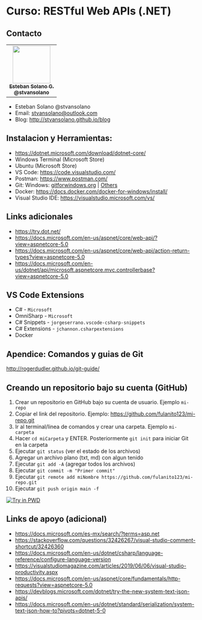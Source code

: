 # Curso: RESTful Web APIs (.NET)

## Contacto

<table>
  <tr>
    <td align="center"><a href="http://stvansolano.github.io/blog/"><img src="https://avatars2.githubusercontent.com/u/3009519?v=4" width="100px;" alt=""/><br /><sub><b>Esteban Solano G. </b><br/><b>@stvansolano</b></sub></a>
    </td>
  </tr>
</table>

- Esteban Solano @stvansolano 
- Email: stvansolano@outlook.com 
- Blog: http://stvansolano.github.io/blog

## Instalacion y Herramientas:

- https://dotnet.microsoft.com/download/dotnet-core/
- Windows Terminal (Microsoft Store)
- Ubuntu (Microsoft Store)
- VS Code: https://code.visualstudio.com/
- Postman: https://www.postman.com/
- Git: Windows: [gitforwindows.org](https://gitforwindows.org/) | [Others](https://git-scm.com/download/linux)
- Docker: https://docs.docker.com/docker-for-windows/install/
- Visual Studio IDE: https://visualstudio.microsoft.com/vs/

## Links adicionales
- https://try.dot.net/
- https://docs.microsoft.com/en-us/aspnet/core/web-api/?view=aspnetcore-5.0
- https://docs.microsoft.com/en-us/aspnet/core/web-api/action-return-types?view=aspnetcore-5.0
- https://docs.microsoft.com/en-us/dotnet/api/microsoft.aspnetcore.mvc.controllerbase?view=aspnetcore-5.0

## VS Code Extensions
- C# - `Microsoft`
- OmniSharp - `Microsoft`
- C# Snippets - `jorgeserrano.vscode-csharp-snippets`
- C# Extensions - `jchannon.csharpextensions`
- Docker

## Apendice: Comandos y guias de Git

http://rogerdudler.github.io/git-guide/

## Creando un repositorio bajo su cuenta (GitHub)
1) Crear un repositorio en GitHub bajo su cuenta de usuario. Ejemplo `mi-repo`
2) Copiar el link del repositorio. Ejemplo: https://github.com/fulanito123/mi-repo.git 
3) Ir al terminal/linea de comandos y crear una carpeta. Ejemplo `mi-carpeta`
4) Hacer `cd miCarpeta` y ENTER. Posteriormente `git init` para iniciar Git en la carpeta
5) Ejecutar `git status` (ver el estado de los archivos)
6) Agregar un archivo plano (txt, md) con algun tenido
7) Ejecutar `git add -A` (agregar todos los archivos)
8) Ejecutar `git commit -m "Primer commit"`
9) Ejecutar `git remote add miNombre https://github.com/fulanito123/mi-repo.git`
10) Ejecutar `git push origin main -f`

[![Try in PWD](https://raw.githubusercontent.com/play-with-docker/stacks/master/assets/images/button.png)](https://github.com/stvansolano/dotnet-docker-playground)

## Links de apoyo (adicional)
- https://docs.microsoft.com/es-mx/search/?terms=asp.net
- https://stackoverflow.com/questions/32426267/visual-studio-comment-shortcut/32426360
- https://docs.microsoft.com/en-us/dotnet/csharp/language-reference/configure-language-version
- https://visualstudiomagazine.com/articles/2019/06/06/visual-studio-productivity.aspx
- https://docs.microsoft.com/en-us/aspnet/core/fundamentals/http-requests?view=aspnetcore-5.0
- https://devblogs.microsoft.com/dotnet/try-the-new-system-text-json-apis/
- https://docs.microsoft.com/en-us/dotnet/standard/serialization/system-text-json-how-to?pivots=dotnet-5-0

